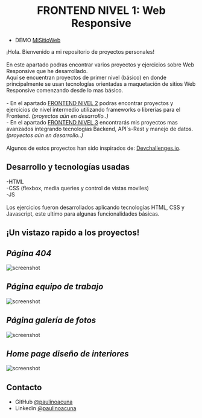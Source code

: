 <!-- Please update value in the {}  -->

<h1 align="center">FRONTEND NIVEL 1: Web Responsive</h1>

- DEMO [MiSitioWeb](https://paulinoacuna.netlify.app)

<div>
   ¡Hola. Bienvenido a mi repositorio de proyectos personales!
  <br>
  <br>
   En este apartado podras encontrar varios proyectos y ejercicios sobre Web Responsive que he desarrollado.
   <br>
   Aquí se encuentran proyectos de primer nivel (básico) en donde principalmente se usan tecnologías orientadas a maquetación de sitios Web Responsive comenzando desde lo mas básico.
 <br><br>
 - En el apartado <a href="#" target="_blank">FRONTEND NIVEL 2</a> podras encontrar proyectos y ejercicios de nivel intermedio utilizando frameworks o librerías para el Frontend.
   <i>(proyectos aún en desarrollo..)</i>
 <br>
 - En el apartado <a href="#" target="_blank">FRONTEND NIVEL 3</a> encontrarás mis proyectos mas avanzados integrando tecnologías Backend, API´s-Rest y manejo de datos.
   <i>(proyectos aún en desarrollo..)</i>
  <br><br>
 Algunos de estos proyectos han sido inspirados de: <a href="http://devchallenges.io" target="_blank">Devchallenges.io</a>.
</div>


## Desarrollo y tecnologías usadas

-HTML <br>
-CSS (flexbox, media queries y control de vistas moviles) <br>
-JS
<br><br>
Los ejercicios fueron desarrollados aplicando tecnologías HTML, CSS y Javascript, este ultimo para algunas funcionalidades básicas.



## ¡Un vistazo rapido a los proyectos!

<h2><i>Página 404</i></h2>

![screenshot](https://github.com/paulinoacuna/ResponsiveWebChallenges/blob/903b398c840ea73d1a6ba04d8c127f3b245329d5/404-not-found/404_ss.png)

<h2><i>Página equipo de trabajo</i></h2>

![screenshot](https://github.com/paulinoacuna/ResponsiveWebChallenges/blob/e0b20e8cb18956cb2434b9393d0c750ddecb7365/My-team-page/team_ss.png)

<h2><i>Página galería de fotos</i></h2>

![screenshot](https://github.com/paulinoacuna/ResponsiveWebChallenges/blob/e0b20e8cb18956cb2434b9393d0c750ddecb7365/my-gallery-master/gallery_ss.png)

<h2><i>Home page diseño de interiores</i></h2>

![screenshot](https://github.com/paulinoacuna/ResponsiveWebChallenges/blob/e0b20e8cb18956cb2434b9393d0c750ddecb7365/interior-consultant-master/interior_ss.png)


## Contacto

- GitHub [@paulinoacuna](https://github.com/paulinoacuna)
- Linkedin [@paulinoacuna](https://co.linkedin.com/in/paulino-acu%C3%B1a-7b071714b)
